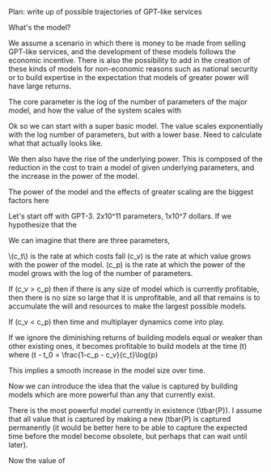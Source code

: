 Plan: write up of possible trajectories of GPT-like services

What's the model?

We assume a scenario in which there is money to be made from selling GPT-like services, and the development of these models follows the economic incentive. There is also the possibility to add in the creation of these kinds of models for non-economic reasons such as national security or to build expertise in the expectation that models of greater power will have large returns.

The core parameter is the log of the number of parameters of the major model, and how the value of the system scales with 

Ok so we can start with a super basic model.
The value scales exponentially with the log number of parameters, but with a lower base. Need to calculate what that actually looks like.

We then also have the rise of the underlying power. This is composed of the reduction in the cost to train a model of given underlying parameters, and the increase in the power of the model. 

The power of the model and the effects of greater scaling are the biggest factors here


Let's start off with GPT-3. 2x10^11 parameters, 1x10^7 dollars. If we hypothesize that the

We can imagine that there are three parameters, 

\\(c_t\\) is the rate at which costs fall
\(c_v\) is the rate at which value grows with the power of the model.
\(c_p\) is the rate at which the power of the model grows with the log of the number of parameters.

If \(c_v > c_p\) then if there is any size of model which is currently profitable, then there is no size so large that it is unprofitable, and all that remains is to accumulate the will and resources to make the largest possible models.

If \(c_v < c_p\) then time and multiplayer dynamics come into play. 

If we ignore the diminishing returns of building models equal or weaker than other existing ones, it becomes profitable to build models at the time \(t\) where \(t - t_0 = \frac{1-c_p - c_v}{c_t}\log{p\)

This implies a smooth increase in the model size over time.

Now we can introduce the idea that the value is captured by building models which are more powerful than any that currently exist. 

There is the most powerful model currently in existence \(\tbar{P}\). I assume that all value that is captured by making a new \(tbar{P\) is captured permanently (it would be better here to be able to capture the expected time before the model become obsolete, but perhaps that can wait until later).

Now the value of 
